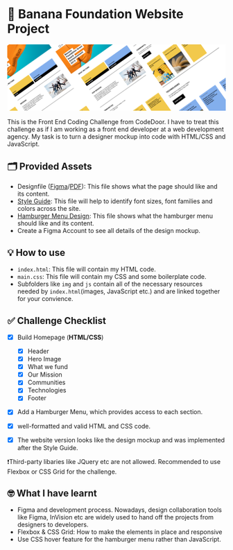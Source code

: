 # 🍌 Banana Foundation Website Project

![](docs/header.png?raw=true)

This is the Front End Coding Challenge from CodeDoor. I have to treat this challenge as if I am working as a front end developer at a web development agency. My task is to turn a designer mockup into code with HTML/CSS and JavaScript.

## 🗂 Provided Assets

- Designfile ([Figma](https://www.figma.com/file/Y9zKhjbgHYD5ft5OLrggYjw8/Banana_Foundation_Challenge?node-id=0%3A1)/[PDF](docs/designfile.pdf)): This file shows what the page should like and its content.
- [Style Guide](https://www.figma.com/file/Y9zKhjbgHYD5ft5OLrggYjw8/Banana_Foundation_Challenge?node-id=44%3A2): This file will help to identify font sizes, font families and colors across the site.
- [Hamburger Menu Design](https://www.figma.com/file/Y9zKhjbgHYD5ft5OLrggYjw8/Banana_Foundation_Challenge?node-id=1181%3A26): This file shows what the hamburger menu should like and its content.
- Create a Figma Account to see all details of the design mockup.

## 💡 How to use

- `index.html`: This file will contain my HTML code.
- `main.css`: This file will contain my CSS and some boilerplate code.
- Subfolders like `img` and `js` contain all of the necessary resources needed by `index.html`(images, JavaScript etc.) and are linked together for your convience.

## ✅ Challenge Checklist

- [x] Build Homepage (**HTML/CSS**)

  - [x] Header
  - [x] Hero Image
  - [x] What we fund
  - [x] Our Mission
  - [x] Communities
  - [x] Technologies
  - [x] Footer

- [x] Add a Hamburger Menu, which provides access to each section.

- [x] well-formatted and valid HTML and CSS code.
- [x] The website version looks like the design mockup and was implemented after the Style Guide.

❗Third-party libaries like JQuery etc are not allowed. Recommended to use Flexbox or CSS Grid for the challenge.

## 🤓 What I have learnt

- Figma and development process. Nowadays, design collaboration tools like Figma, InVision etc are widely used to hand off the projects from designers to developers.
- Flexbox & CSS Grid: How to make the elements in place and responsive
- Use CSS hover feature for the hamburger menu rather than JavaScript.
